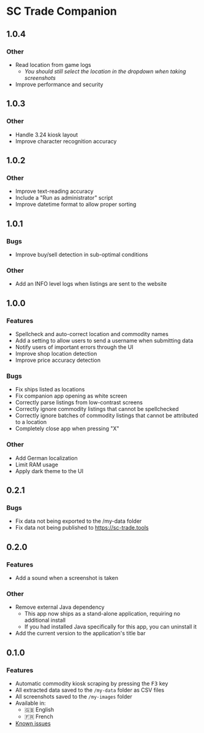 # SC Trade Companion
## 1.0.4
### Other
- Read location from game logs
  - *You should still select the location in the dropdown when taking screenshots*
- Improve performance and security

## 1.0.3
### Other
- Handle 3.24 kiosk layout
- Improve character recognition accuracy

## 1.0.2
### Other
- Improve text-reading accuracy
- Include a "Run as administrator" script
- Improve datetime format to allow proper sorting

## 1.0.1
### Bugs
- Improve buy/sell detection in sub-optimal conditions

### Other
- Add an INFO level logs when listings are sent to the website

## 1.0.0
### Features
- Spellcheck and auto-correct location and commodity names
- Add a setting to allow users to send a username when submitting data
- Notify users of important errors through the UI
- Improve shop location detection
- Improve price accuracy detection

### Bugs
- Fix ships listed as locations
- Fix companion app opening as white screen
- Correctly parse listings from low-contrast screens
- Correctly ignore commodity listings that cannot be spellchecked
- Correctly ignore batches of commodity listings that cannot be attributed to a location
- Completely close app when pressing "X"

### Other
- Add German localization
- Limit RAM usage
- Apply dark theme to the UI

## 0.2.1
### Bugs
- Fix data not being exported to the /my-data folder
- Fix data not being published to https://sc-trade.tools

## 0.2.0
### Features
- Add a sound when a screenshot is taken

### Other
- Remove external Java dependency
  - This app now ships as a stand-alone application, requiring no additional install
  - If you had installed Java specifically for this app, you can uninstall it
- Add the current version to the application's title bar

## 0.1.0
### Features
- Automatic commodity kiosk scraping by pressing the <kbd>F3</kbd> key
- All extracted data saved to the `/my-data` folder as CSV files
- All screenshots saved to the `/my-images` folder
- Available in: 
  - 🇬🇧 English
  - 🇫🇷 French
- [Known issues](https://github.com/EtienneLamoureux/sc-trade-companion/issues?q=is%3Aopen+is%3Aissue+label%3Abug)
